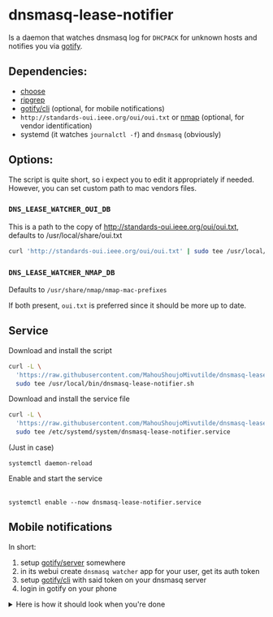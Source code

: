 # dnsmasq-lease-notifier

Is a daemon that watches dnsmasq log for `DHCPACK` for unknown hosts and notifies you via [gotify](https://gotify.net).

## Dependencies:
* [choose](https://github.com/theryangeary/choose)
* [ripgrep](https://github.com/BurntSushi/ripgrep)
* [gotify/cli](https://github.com/gotify/cli) (optional, for mobile notifications)
* `http://standards-oui.ieee.org/oui/oui.txt` or [nmap](https://nmap.org) (optional, for vendor identification)
* systemd (it watches `journalctl -f`) and `dnsmasq` (obviously)

## Options:

The script is quite short, so i expect you to edit it appropriately if needed.
However, you can set custom path to mac vendors files.

### `DNS_LEASE_WATCHER_OUI_DB`

This is a path to the copy of http://standards-oui.ieee.org/oui/oui.txt, defaults to /usr/local/share/oui.txt

```sh
curl 'http://standards-oui.ieee.org/oui/oui.txt' | sudo tee /usr/local/share/oui.txt
```

### `DNS_LEASE_WATCHER_NMAP_DB`

Defaults to `/usr/share/nmap/nmap-mac-prefixes`

If both present, `oui.txt` is preferred since it should be more up to date.

## Service

Download and install the script

```sh
curl -L \
  'https://raw.githubusercontent.com/MahouShoujoMivutilde/dnsmasq-lease-notifier/master/dnsmasq-lease-notifier.sh' |
  sudo tee /usr/local/bin/dnsmasq-lease-notifier.sh
```

Download and install the service file

```sh
curl -L \
  'https://raw.githubusercontent.com/MahouShoujoMivutilde/dnsmasq-lease-notifier/master/dnsmasq-lease-notifier.service' |
  sudo tee /etc/systemd/system/dnsmasq-lease-notifier.service
```

(Just in case)

```
systemctl daemon-reload
```

Enable and start the service

```

systemctl enable --now dnsmasq-lease-notifier.service
```

## Mobile notifications

In short:
1. setup [gotify/server](https://github.com/gotify/server) somewhere
2. in its webui create `dnsmasq watcher` app for your user, get its auth token
3. setup [gotify/cli](https://github.com/gotify/cli) with said token on your dnsmasq server
4. login in gotify on your phone

<details>
  <summary>Here is how it should look when you're done</summary>
  ![gotify](docs/gotify.png)
</details>


